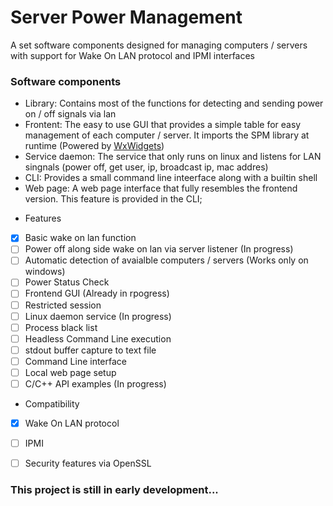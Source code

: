 # Server Power Management

A set software components designed for managing computers / servers with support for Wake On LAN protocol and IPMI interfaces






### Software components
- Library: Contains most of the functions for detecting and sending power on / off signals via lan
- Frontent: The easy to use GUI that provides a simple table for easy management of each computer / server. It imports the SPM library at runtime (Powered by [WxWidgets](https://www.wxwidgets.org/))
- Service daemon: The service that only runs on linux and listens for LAN singnals (power off, get user, ip, broadcast ip, mac addres)
- CLI: Provides a small command line inteerface along with a builtin shell
- Web page: A web page interface that fully resembles the frontend version. This feature is provided in the CLI;  




* Features
- [X] Basic wake on lan function
- [ ] Power off along side wake on lan via server listener (In progress)
- [ ] Automatic detection of avaialble computers / servers (Works only on windows)
- [ ] Power Status Check
- [ ] Frontend GUI (Already in rpogress)
- [ ] Restricted session
- [ ] Linux daemon service (In progress)
- [ ] Process black list
- [ ] Headless Command Line execution
- [ ] stdout buffer capture to text file
- [ ] Command Line interface
- [ ] Local web page setup
- [ ] C/C++ API examples (In progress)

* Compatibility
- [X] Wake On LAN protocol
- [ ] IPMI
- [ ] Security features via OpenSSL


### This project is still in early development...
